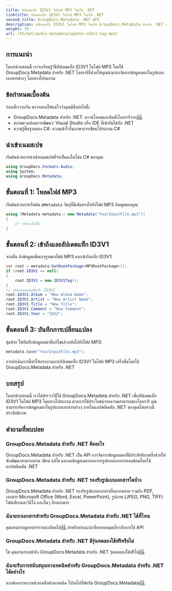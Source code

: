 ```yaml
---
title: อัปเดตแท็ก ID3V1 ในไฟล์ MP3 โดยใช้ .NET
linktitle: อัปเดตแท็ก ID3V1 ในไฟล์ MP3 โดยใช้ .NET
second_title: GroupDocs.Metadata .NET API
description: อัปเดตแท็ก ID3V1 ในไฟล์ MP3 โดยใช้ GroupDocs.Metadata สำหรับ .NET ทำตามบทช่วยสอนนี้เพื่อการจัดการข้อมูลเมตาอย่างง่ายดายในแอปพลิเคชัน .NET ของคุณ
weight: 19
url: /th/net/audio-metadata/update-id3v1-tag-mp3/
---
```

## การแนะนำ
ในบทช่วยสอนนี้ เราจะเรียนรู้วิธีอัปเดตแท็ก ID3V1 ในไฟล์ MP3 โดยใช้ GroupDocs.Metadata สำหรับ .NET ไลบรารีนี้ช่วยให้คุณสามารถจัดการข้อมูลเมตาในรูปแบบเอกสารต่างๆ โดยทางโปรแกรม
## ข้อกำหนดเบื้องต้น
ก่อนที่เราจะเริ่ม ตรวจสอบให้แน่ใจว่าคุณมีสิ่งต่อไปนี้:
- GroupDocs.Metadata สำหรับ .NET: ดาวน์โหลดและติดตั้งไลบรารีจาก[ที่นี่](https://releases.groupdocs.com/metadata/net/).
- สภาพแวดล้อมการพัฒนา: Visual Studio หรือ IDE ที่เข้ากันได้กับ .NET
- ความรู้พื้นฐานของ C#: ความเข้าใจในภาษาการเขียนโปรแกรม C#

## นำเข้าเนมสเปซ
เริ่มต้นด้วยการนำเข้าเนมสเปซที่จำเป็นลงในโค้ด C# ของคุณ:
```csharp
using GroupDocs.Formats.Audio;
using System;
using GroupDocs.Metadata;
```
## ขั้นตอนที่ 1: โหลดไฟล์ MP3
 เริ่มต้นด้วยการเริ่มต้น a`Metadata` วัตถุที่มีเส้นทางไปยังไฟล์ MP3 อินพุตของคุณ:
```csharp
using (Metadata metadata = new Metadata("YourInputFile.mp3"))
{
    // รหัสจะไปที่นี่
}
```
## ขั้นตอนที่ 2: เข้าถึงและอัปเดตแท็ก ID3V1
จากนั้น ดึงข้อมูลแพ็คเกจรูทของไฟล์ MP3 และเข้าถึงแท็ก ID3V1:
```csharp
var root = metadata.GetRootPackage<MP3RootPackage>();
if (root.ID3V1 == null)
{
    root.ID3V1 = new ID3V1Tag();
}
// อัปเดตคุณสมบัติแท็ก ID3V1
root.ID3V1.Album = "New Album Name";
root.ID3V1.Artist = "New Artist Name";
root.ID3V1.Title = "New Title";
root.ID3V1.Comment = "New Comment";
root.ID3V1.Year = "2022";
```
## ขั้นตอนที่ 3: บันทึกการเปลี่ยนแปลง
สุดท้าย ให้บันทึกข้อมูลเมตาที่แก้ไขแล้วกลับไปยังไฟล์ MP3:
```csharp
metadata.Save("YourInputFile.mp3");
```
การดำเนินการนี้ทำให้กระบวนการอัปเดตแท็ก ID3V1 ในไฟล์ MP3 เสร็จสิ้นโดยใช้ GroupDocs.Metadata สำหรับ .NET

## บทสรุป
ในบทช่วยสอนนี้ เราได้สำรวจวิธีใช้ GroupDocs.Metadata สำหรับ .NET เพื่ออัปเดตแท็ก ID3V1 ในไฟล์ MP3 โดยทางโปรแกรม ด้วยการใช้ประโยชน์จากความสามารถของไลบรารี คุณสามารถจัดการข้อมูลเมตาในรูปแบบเอกสารต่างๆ ภายในแอปพลิเคชัน .NET ของคุณได้อย่างมีประสิทธิภาพ

## คำถามที่พบบ่อย
### GroupDocs.Metadata สำหรับ .NET คืออะไร
GroupDocs.Metadata สำหรับ .NET เป็น API การจัดการข้อมูลเมตาที่มีประสิทธิภาพซึ่งช่วยให้นักพัฒนาสามารถอ่าน เขียน แก้ไข และลบข้อมูลเมตาออกจากรูปแบบเอกสารยอดนิยมโดยใช้แอปพลิเคชัน .NET
### GroupDocs.Metadata สำหรับ .NET รองรับรูปแบบเอกสารใดบ้าง
GroupDocs.Metadata สำหรับ .NET รองรับรูปแบบเอกสารที่หลากหลาย รวมถึง PDF, เอกสาร Microsoft Office (Word, Excel, PowerPoint), รูปภาพ (JPEG, PNG, TIFF) ไฟล์เสียงและวิดีโอ และอื่นๆ อีกมากมาย
### ฉันจะหาเอกสารสำหรับ GroupDocs.Metadata สำหรับ .NET ได้ที่ไหน
 คุณสามารถดูเอกสารรายละเอียดได้[ที่นี่](https://tutorials.groupdocs.com/metadata/net/) สำหรับคำแนะนำที่ครอบคลุมเกี่ยวกับการใช้ API
### GroupDocs.Metadata สำหรับ .NET มีรุ่นทดลองใช้ฟรีหรือไม่
 ใช่ คุณสามารถเข้าถึง GroupDocs.Metadata สำหรับ .NET รุ่นทดลองใช้ฟรีได้[ที่นี่](https://releases.groupdocs.com/).
### ฉันจะรับการสนับสนุนทางเทคนิคสำหรับ GroupDocs.Metadata สำหรับ .NET ได้อย่างไร
 หากต้องการความช่วยเหลือด้านเทคนิค โปรดไปที่ฟอรัม GroupDocs.Metadata[ที่นี่](https://forum.groupdocs.com/c/metadata/14).